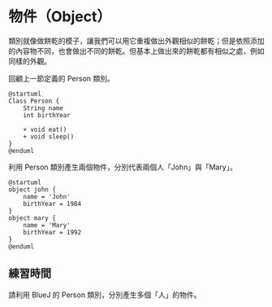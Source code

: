 # 物件（Object）

類別就像做餅乾的模子，讓我們可以用它重複做出外觀相似的餅乾；但是依照添加的內容物不同，也會做出不同的餅乾。但基本上做出來的餅乾都有相似之處，例如同樣的外觀。

回顧上一節定義的 Person 類別。

```uml
@startuml
Class Person {
    String name
    int birthYear

    + void eat()
    + void sleep()
}
@enduml
```

利用 Person 類別產生兩個物件，分別代表兩個人「John」與「Mary」。

```uml
@startuml
object john {
    name = 'John'
    birthYear = 1984
}
object mary {
    name = 'Mary'
    birthYear = 1992
}
@enduml
```

## 練習時間

請利用 BlueJ 的 Person 類別，分別產生多個「人」的物件。
